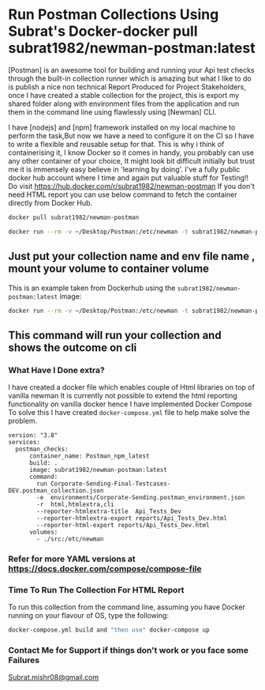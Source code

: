 # Run Postman Collections Using Subrat's Docker-docker pull subrat1982/newman-postman:latest

[Postman] is an awesome tool for building and running your Api test checks through the built-in collection runner
which is amazing but what I like to do is publish a nice non technical Report Produced for Project Stakeholders,
once I have created a stable collection for the project, this is export my shared folder along with environment files from the application and run them in the command line using 
flawlessly using [Newman] CLI.

I have [nodejs] and [npm] framework installed on my local machine to perform the task,But now we have a need to configure It on the CI so I have to write a flexible and reusable setup for that.
This is why i think of containerising it, I know Docker so it comes in handy, you probably can use any other container of your choice, It might look bit difficult initially but trust me it is immensely easy believe in 'learning by doing'.
I've a fully public docker hub account where I time and again put valuable stuff for Testing!!      
Do visit https://hub.docker.com/r/subrat1982/newman-postman If you don't need HTML report you can use below command to fetch the container directly from Docker Hub.
```bash
docker pull subrat1982/newman-postman
```
```bash
docker run --rm -v ~/Desktop/Postman:/etc/newman -t subrat1982/newman-postman:latest run "Corporate-Sending-Final-Testcases-DEV.postman_collection.json" -e "Corporate-Sending.postman_environment.json" -n 10        
```
Just put your collection name and env file name , mount your volume to container volume
---

This is an example taken from Dockerhub using the `subrat1982/newman-postman:latest` image:

```bash
docker run --rm -v ~/Desktop/Postman:/etc/newman -t subrat1982/newman-postman:latest run "Corporate-Sending-Final-Testcases-DEV.postman_collection.json" -e "Corporate-Sending.postman_environment.json" -n 10        
```

This command will run your collection and shows the outcome on cli
---

### What Have I Done extra?
I have created a docker file which enables couple of Html libraries on top of vanilla newman
It is currently not possible to extend the html reporting functionality on vanilla docker hence I have implemented Docker Compose 
To solve this I have created  `docker-compose.yml` file to help make solve the problem.

```
version: "3.8"
services:
  postman_checks:
      container_name: Postman_npm_latest
      build: .
      image: subrat1982/newman-postman:latest
      command:
        run Corporate-Sending-Final-Testcases-DEV.postman_collection.json
        -e  environments/Corporate-Sending.postman_environment.json
        -r  html,htmlextra,cli
        --reporter-htmlextra-title  Api_Tests_Dev
        --reporter-htmlextra-export reports/Api_Tests_Dev.html
        --reporter-html-export reports/Api_Tests_Dev.html
      volumes:
        - ./src:/etc/newman
```
### Refer for more YAML versions at https://docs.docker.com/compose/compose-file
### Time To Run The Collection For HTML Report

To run this collection from the command line, assuming you have Docker running on your flavour of OS, type the following:

```bash
docker-compose.yml build and "then use" docker-compose up
```
### Contact Me for Support if things don't work or you face some Failures
 <Subrat.mishr08@gmail.com>
